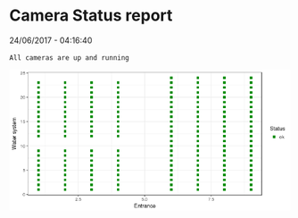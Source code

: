 Camera Status report
================
24/06/2017 - 04:16:40

    All cameras are up and running

![](camreport_files/figure-markdown_github/unnamed-chunk-2-1.png)
